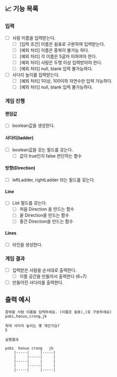 ## 📈 기능 목록

### 입력

- [ ] 사람 이름을 입력받는다.
    - [ ] [입력 조건] 이름은 쉼표로 구분하여 입력받는다.
    - [ ] [예외 처리] 이름은 중복이 불가능 하다.
    - [ ] [예외 처리] 각 이름은 5글자 이하여아 한다.
    - [ ] [예외 처리] 사람은 두명 이상 입력받아야 한다.
    - [ ] [예외 처리] null, blank 입력 불가능하다.

- [ ] 사다리 높이를 입력받는다.
    - [ ] [예외 처리] 1이상, 100이하 자연수만 입력 가능하다.
    - [ ] [예외 처리] null, blank 입력 불가능하다.

### 게임 진행

#### 랜덤값 

- [ ] boolean값을 생성한다.

#### 사다리(ladder)

-[ ] boolean값을 갖는 필드를 갖는다.
    - [ ] 값이 true인지 false 판단하는 함수

#### 방향(Direction)

-[ ] leftLadder, rightLadder 라는 필드를 갖는다.

#### Line

-[ ] List<Direction> 필드를 갖는다.
    -[ ] 처음 Direction 을 만드는 함수
    - [ ] 끝 Direction을 만드는 함수
    - [ ] 중간 Direction을 만드는 함수

#### Lines

- [ ] 라인을 생성한다.

### 게임 결과

- [ ] 입력받은 사람을 순서대로 출력한다.
  - [ ] 이름 공간을 만들어서 출력한다 (6~7)

- [ ] 만들어진 사다리를 출력한다.

## 출력 예시

```
참여할 사람 이름을 입력하세요. (이름은 쉼표(,)로 구분하세요)
pobi,honux,crong,jk

최대 사다리 높이는 몇 개인가요?
5

실행결과

pobi  honux crong   jk
    |-----|     |-----|
    |     |-----|     |
    |-----|     |     |
    |     |-----|     |
    |-----|     |-----|
    
```
